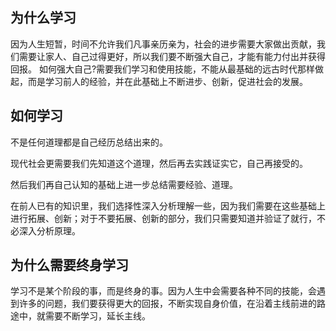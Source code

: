## 为什么学习

因为人生短暂，时间不允许我们凡事亲历亲为，社会的进步需要大家做出贡献，我们需要让家人、自己过得更好，所以我们要不断强大自己，才能有能力付出并获得回报。
如何强大自己?需要我们学习和使用技能，不能从最基础的远古时代那样做起，而是学习前人的经验，并在此基础上不断进步、创新，促进社会的发展。

## 如何学习

不是任何道理都是自己经历总结出来的。

现代社会更需要我们先知道这个道理，然后再去实践证实它，自己再接受的。

然后我们再自己认知的基础上进一步总结需要经验、道理。

在前人已有的知识里，我们选择性深入分析理解一些，因为我们需要在这些基础上进行拓展、创新；对于不要拓展、创新的部分，我们只需要知道并验证了就行，不必深入分析原理。

## 为什么需要终身学习

学习不是某个阶段的事，而是终身的事。因为人生中会需要各种不同的技能，会遇到许多的问题，我们要获得更大的回报，不断实现自身价值，在沿着主线前进的路途中，就需要不断学习，延长主线。